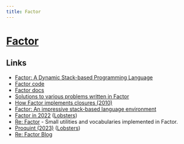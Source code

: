 ```yaml
---
title: Factor
---
```


# [Factor](https://factorcode.org/)

## Links

- [Factor: A Dynamic Stack-based Programming Language](https://factorcode.org/littledan/dls.pdf)
- [Factor code](https://github.com/factor/factor)
- [Factor docs](https://docs.factorcode.org/content/article-cookbook.html)
- [Solutions to various problems written in Factor](https://github.com/Bubbler-4/factor-problem-solving)
- [How Factor implements closures (2010)](http://factor-language.blogspot.com/2010/01/how-factor-implements-closures.html)
- [Factor: An impressive stack-based language environment](https://junglecoder.com/blog/factorlang-review)
- [Factor in 2022](https://www.youtube.com/watch?v=OLh61q4c4XE) ([Lobsters](https://lobste.rs/s/v163lv/factor_2022))
- [Re: Factor](https://github.com/mrjbq7/re-factor) - Small utilities and vocabularies implemented in Factor.
- [Proquint (2023)](https://re-factor.blogspot.com/2023/02/proquint.html) ([Lobsters](https://lobste.rs/s/ntouqv/proquint))
- [Re: Factor Blog](https://re-factor.blogspot.com/)
